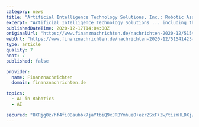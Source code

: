 ```yaml
---
category: news
title: "Artificial Intelligence Technology Solutions, Inc.: Robotic Assistance Devices Announces Dealer Agreement with Civitas Group"
excerpt: "Artificial Intelligence Technology Solutions ... including the recently announced ROAMEO mobile robot and Wally HSO, actively being deployed for health screening, health monitoring and face covering detections operations. CAUTIONARY DISCLOSURE ABOUT ..."
publishedDateTime: 2020-12-17T14:04:00Z
originalUrl: "https://www.finanznachrichten.de/nachrichten-2020-12/51541423-artificial-intelligence-technology-solutions-inc-robotic-assistance-devices-announces-dealer-agreement-with-civitas-group-004.htm"
webUrl: "https://www.finanznachrichten.de/nachrichten-2020-12/51541423-artificial-intelligence-technology-solutions-inc-robotic-assistance-devices-announces-dealer-agreement-with-civitas-group-004.htm"
type: article
quality: 7
heat: 7
published: false

provider:
  name: Finanznachrichten
  domain: finanznachrichten.de

topics:
  - AI in Robotics
  - AI

secured: "8XRjg0z/hf4fi0Baubbk7jaYtbiQ9xJRBYmhueO+ezrZSxF+Zw/tizmHLDXj/u4A9hqZMKJSTYiCTNoxHpoEeSmYUJ3plR9XORkNK1rt/81t22LiGqGPFdgf+DG3RKWEJGFVZf9X7OMFAZpeYneMQrmZpjeDjgHUYHnJnZONuRdwTTabhHoLeDK+H6kQfC565x501olnISoQ4uM87E6Ph3fYKnxMZiItqHVhJh0Pdf8yAbicSXV4lygAMBKQUND8jK3YY8NVWt+0yBbbu/N0jFbAg+XfRUW+MJ5djxhWhqrCuoioAlA1w6ltcJSUo+atJC98c3CTVVxxQ/71GwUtCTf1XiaDzIPKE+36xHqOwr8=;/Q8i2aYE8QPT+sfG03twGQ=="
---
```


